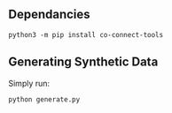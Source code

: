 ## Dependancies
```
python3 -m pip install co-connect-tools
```

## Generating Synthetic Data

Simply run:
```
python generate.py
```
